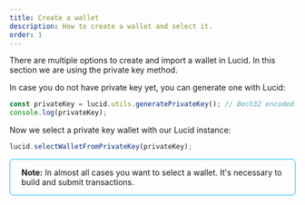 ```yaml
---
title: Create a wallet
description: How to create a wallet and select it.
order: 1
---
```


There are multiple options to create and import a wallet in Lucid. In this
section we are using the private key method.

In case you do not have private key yet, you can generate one with Lucid:

```js
const privateKey = lucid.utils.generatePrivateKey(); // Bech32 encoded private key
console.log(privateKey);
```

Now we select a private key wallet with our Lucid instance:

```js
lucid.selectWalletFromPrivateKey(privateKey);
```

<div style="padding: 14px 20px; border-radius: 6px; border: solid 1px deepskyblue">
<b>Note:</b> In almost all cases you want to select a wallet. It's necessary to
build and submit transactions.
</div>
